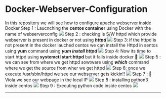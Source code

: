 # Docker-Webserver-Configuration
In this repository we will see how to configure apache webserver inside Docker
Step 1 : Laucnching the **centos container** using Docker with the name of  webserverconfig
![](https://i.postimg.cc/L8pDccsT/1.jpg)
Step 2  : checking is S/W httpd which provide webserver is present in docker or not using ***httpd***
![](https://i.postimg.cc/QdMLLKCS/2.jpg)
Step 3: if the httpd is not present in the docker lauched centos we can install the Httpd in sentos using **yum** command using ***yum install httpd***
![](https://i.postimg.cc/yYYpW4K8/3.jpg)
Step 4: Now its time to start httpd using **systemctl start httpd** but it fails inside docker 🤔
![](https://i.postimg.cc/MH4BWQxR/4.jpg)
Step 5 : we can see from where we get httpd sowtware using ***which*** command where we get the source from wher we get httpd
![](https://i.postimg.cc/MZcbL6zR/5.jpg)
Step 6: once we execute /usr/sbin/httpd we see our webserver gets kickin!!
![](https://i.postimg.cc/JnsJSxCm/6.jpg)
Step 7 : 🤩 Viola we see our webpage in the local IP 
![](https://i.postimg.cc/Zngw1nMs/7.jpg)
Step 8 : installing python3 inside centos
![](https://i.postimg.cc/tCcgMbC1/8.jpg)
Step 9 : Executing python code inside centos
![](https://i.postimg.cc/T1ZZntfP/9.jpg)

-----------------------------------------------
